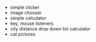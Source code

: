 - simple clicker
- image chooser
- simple calculator
- key, mouse listeners
- city distance drop down list calculator
- cat pictures
